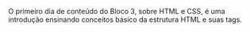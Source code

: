 O primeiro dia de conteúdo do Bloco 3, sobre HTML e CSS, é uma introdução ensinando conceitos básico da estrutura HTML e suas tags.
